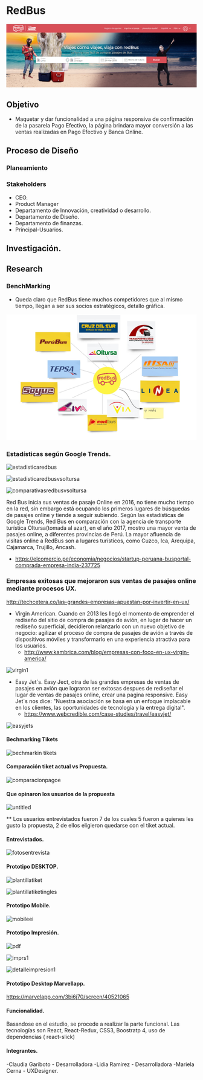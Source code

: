 
# RedBus

![Imagenes](img/pantallainicio.png) 


## Objetivo
- Maquetar y dar funcionalidad a una página responsiva de confirmación de la pasarela Pago Efectivo, la página brindara mayor conversión a las ventas realizadas en Pago Efectivo y Banca Online.

## Proceso de Diseño

### Planeamiento
### Stakeholders
- CEO.
- Product Manager
- Departamento de Innovación, creatividad o desarrollo.
- Departamento de Diseño.
- Departamento de finanzas.
- Principal-Usuarios.
## Investigación.
## Research
### BenchMarking 
- Queda claro que RedBus tiene muchos competidores que al mismo tiempo, llegan a ser sus socios estratégicos, detallo gráfica.

![Imagenes](img/plantllabechmarking.jpg) 

### Estadísticas según Google Trends.

![estadisticaredbus](https://user-images.githubusercontent.com/32305619/38237697-83b3b3fc-36ed-11e8-8674-70c3751b681f.png)

![estadisticaredbusvsoltursa](https://user-images.githubusercontent.com/32305619/38237705-8912303a-36ed-11e8-9ac5-1f61561e92fe.png)

![comparativasredbusvsoltursa](https://user-images.githubusercontent.com/32305619/38237712-8c166cce-36ed-11e8-837d-c6c52819deca.jpg)

Red Bus inicia sus ventas de pasaje Online en 2016, no tiene mucho tiempo en la red, sin embargo está ocupando los primeros lugares de búsquedas de pasajes online y tiende a seguir subiendo. Según las estadísticas de Google Trends, Red Bus en comparación con la agencia de transporte turística Oltursa(tomada al azar), en el año  2017, mostro una mayor venta de pasajes online, a diferentes provincias de Perú. La mayor afluencia de visitas online a RedBus son a lugares turísticos, como Cuzco, Ica, Arequipa, Cajamarca, Trujillo, Ancash.
- https://elcomercio.pe/economia/negocios/startup-peruana-busportal-comprada-empresa-india-237725

### Empresas exitosas que mejoraron sus ventas de pasajes online mediante procesos UX.
http://techcetera.co/las-grandes-empresas-apuestan-por-invertir-en-ux/

- Virgin American.
    Cuando en 2013 les llegó el momento de emprender el rediseño del sitio de compra de pasajes de avión, en lugar de hacer un rediseño superficial, decidieron relanzarlo con un nuevo objetivo de negocio: agilizar el proceso de compra de pasajes de avión a través de dispositivos móviles y transformarlo en una experiencia atractiva para los usuarios. 
   - http://www.kambrica.com/blog/empresas-con-foco-en-ux-virgin-america/

 ![virgin1](https://user-images.githubusercontent.com/32305619/38237860-ef9ab9a8-36ed-11e8-92c9-5cd28155eab7.png)

- Easy Jet`s.
    Easy Ject, otra de las grandes empresas de ventas de pasajes en avión que lograron ser exitosas despues de rediseñar el lugar de ventas de pasajes online, crear una pagina responsive. Easy Jet´s nos dice: "Nuestra asociación se basa en un enfoque implacable en los clientes, las oportunidades de tecnología y la entrega digital".
    - https://www.webcredible.com/case-studies/travel/easyjet/

![easyjets](https://user-images.githubusercontent.com/32305619/38237865-f2ef8bec-36ed-11e8-9b41-3bc24e9c3101.png)

#### Bechmarking Tikets

![bechmarkin tikets](https://user-images.githubusercontent.com/32305619/38270511-39356b20-3749-11e8-81c1-7233b74fd6bf.png)

#### Comparación tiket actual vs Propuesta.
![comparacionpagoe](https://user-images.githubusercontent.com/32305619/38267996-a0df6eb2-3742-11e8-98b1-f9edd072ac59.png)


#### Que opinaron los usuarios de la propuesta
![untitled](https://user-images.githubusercontent.com/32305619/38269562-85b40fcc-3746-11e8-9324-dcc9a5e2cae8.jpg)

** Los usuarios entrevistados fueron 7 de los cuales 5 fueron a quienes les gusto la propuesta, 2 de ellos eligieron quedarse con el tiket actual.


#### Entrevistados.
![fotosentrevista](https://user-images.githubusercontent.com/32305619/38269895-7064aac2-3747-11e8-8d20-1e1d71d7099e.png)

#### Prototipo DESKTOP.
![plantillatiket](https://user-images.githubusercontent.com/32305619/38238065-5faa3e12-36ee-11e8-8b7d-2db490ce5933.png)

![plantillatiketingles](https://user-images.githubusercontent.com/32305619/38238074-65285c0c-36ee-11e8-9a2a-1a77b74beca9.png)

#### Prototipo Mobile.
![mobileei](https://user-images.githubusercontent.com/32305619/38242268-fe559290-36f9-11e8-966e-5e3825db15be.png)

#### Prototipo Impresión.
![pdf](https://user-images.githubusercontent.com/32305619/38238086-6c5304f0-36ee-11e8-8d2b-9a866a3d459c.png)

![imprs1](https://user-images.githubusercontent.com/32305619/38238087-7199e546-36ee-11e8-9e9d-5e530c76be20.png)

![detalleimpresion1](https://user-images.githubusercontent.com/32305619/38177447-435366e4-35c7-11e8-8ccf-8d17cfad24af.png)

#### Prototipo Desktop Marvellapp.
https://marvelapp.com/3bi6j70/screen/40521065

#### Funcionalidad.
Basandose en el estudio, se procede a realizar la parte funcional.
Las tecnologías son React, React-Redux, CSS3, Boostratp 4, uso de dependencias ( react-slick)

#### Integrantes.
-Claudia Gariboto - Desarrolladora
-Lidia Ramirez - Desarrolladora
-Mariela Cerna - UXDesigner.
